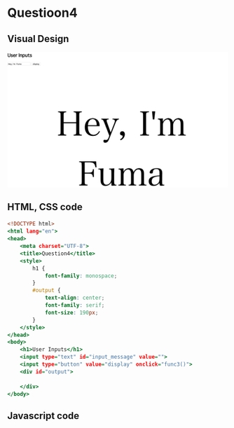 # Questioon4 #
## Visual Design ##
![display](input_display.JPG)

## HTML, CSS code ##
```.html
<!DOCTYPE html>
<html lang="en">
<head>
    <meta charset="UTF-8">
    <title>Question4</title>
    <style>
        h1 {
            font-family: monospace;
        }
        #output {
            text-align: center;
            font-family: serif;
            font-size: 190px;
        }
    </style>
</head>
<body>
    <h1>User Inputs</h1>
    <input type="text" id="input_message" value="">
    <input type="button" value="display" onclick="func3()">
    <div id="output">

    </div>
</body>
```

## Javascript code ##
```.py

```
